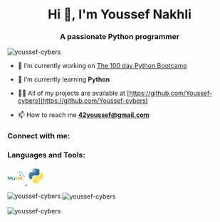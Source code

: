 <h1 align="center">Hi 👋, I'm Youssef Nakhli</h1>
<h3 align="center">A passionate Python programmer</h3>

<p align="left"> <img src="https://komarev.com/ghpvc/?username=youssef-cybers&label=Profile%20views&color=0e75b6&style=flat" alt="youssef-cybers" /> </p>

- 🔭 I’m currently working on [The 100 day Python Bootcamp](https://github.com/Youssef-cybers/100-day-Python-projects)

- 🌱 I’m currently learning **Python**

- 👨‍💻 All of my projects are available at [https://github.com/Youssef-cybers](https://github.com/Youssef-cybers)

- 📫 How to reach me **42youssef@gmail.com**

<h3 align="left">Connect with me:</h3>
<p align="left">
</p>

<h3 align="left">Languages and Tools:</h3>
<p align="left"> <a href="https://www.mysql.com/" target="_blank" rel="noreferrer"> <img src="https://raw.githubusercontent.com/devicons/devicon/master/icons/mysql/mysql-original-wordmark.svg" alt="mysql" width="40" height="40"/> </a> <a href="https://www.python.org" target="_blank" rel="noreferrer"> <img src="https://raw.githubusercontent.com/devicons/devicon/master/icons/python/python-original.svg" alt="python" width="40" height="40"/> </a> </p>

<p><img align="left" src="https://github-readme-stats.vercel.app/api/top-langs?username=youssef-cybers&show_icons=true&locale=en&layout=compact" alt="youssef-cybers" /></p>

<p>&nbsp;<img align="center" src="https://github-readme-stats.vercel.app/api?username=youssef-cybers&show_icons=true&locale=en" alt="youssef-cybers" /></p>

<p><img align="center" src="https://github-readme-streak-stats.herokuapp.com/?user=youssef-cybers&" alt="youssef-cybers" /></p>

